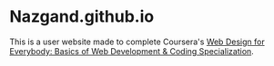 # Nazgand.github.io
This is a user website made to complete Coursera's [Web Design for Everybody: Basics of Web Development & Coding Specialization](https://www.coursera.org/specializations/web-design).
